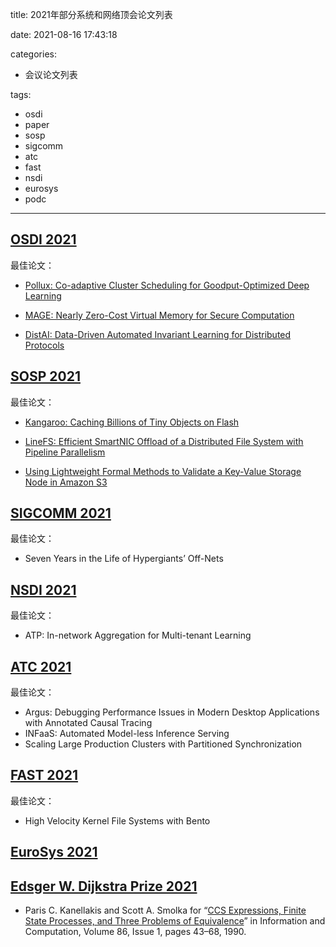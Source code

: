 title: 2021年部分系统和网络顶会论文列表

date: 2021-08-16 17:43:18

categories:
- 会议论文列表

tags:
- osdi
- paper
- sosp
- sigcomm
- atc
- fast
- nsdi
- eurosys
- podc
---


## [OSDI 2021](https://www.usenix.org/conference/osdi21/technical-sessions)

最佳论文：

- [Pollux: Co-adaptive Cluster Scheduling for Goodput-Optimized Deep Learning](https://www.usenix.org/conference/osdi21/presentation/qiao)

- [MAGE: Nearly Zero-Cost Virtual Memory for Secure Computation](https://www.usenix.org/conference/osdi21/presentation/kumar)

- [DistAI: Data-Driven Automated Invariant Learning for Distributed Protocols](https://www.usenix.org/conference/osdi21/presentation/yao)

<!-- more -->

## [SOSP 2021](https://sosp2021.mpi-sws.org/program.html)

最佳论文：

- [Kangaroo: Caching Billions of Tiny Objects on Flash](https://dl.acm.org/doi/10.1145/3477132.3483568)

- [LineFS: Efficient SmartNIC Offload of a Distributed File System with Pipeline Parallelism](https://dl.acm.org/doi/10.1145/3477132.3483565)

- [Using Lightweight Formal Methods to Validate a Key-Value Storage Node in Amazon S3](https://dl.acm.org/doi/10.1145/3477132.3483540)

## [SIGCOMM 2021](https://conferences.sigcomm.org/sigcomm/2021/program.html)

最佳论文：
- Seven Years in the Life of Hypergiants’ Off-Nets

## [NSDI 2021](https://www.usenix.org/conference/nsdi21/technical-sessions)
最佳论文：
- ATP: In-network Aggregation for Multi-tenant Learning

## [ATC 2021](https://www.usenix.org/conference/atc21/technical-sessions)

最佳论文：
- Argus: Debugging Performance Issues in Modern Desktop Applications with Annotated Causal Tracing
- INFaaS: Automated Model-less Inference Serving
- Scaling Large Production Clusters with Partitioned Synchronization

## [FAST 2021](https://www.usenix.org/conference/fast21/technical-sessions)
最佳论文：
- High Velocity Kernel File Systems with Bento

## [EuroSys 2021](https://2021.eurosys.org/papers.html#papers)
## [Edsger W. Dijkstra Prize 2021](https://www.podc.org/dijkstra/)

- Paris C. Kanellakis and Scott A. Smolka for “[CCS Expressions, Finite State Processes, and Three Problems of Equivalence](https://www.sciencedirect.com/science/article/pii/089054019090025D)” in Information and Computation, Volume 86, Issue 1, pages 43–68, 1990.

